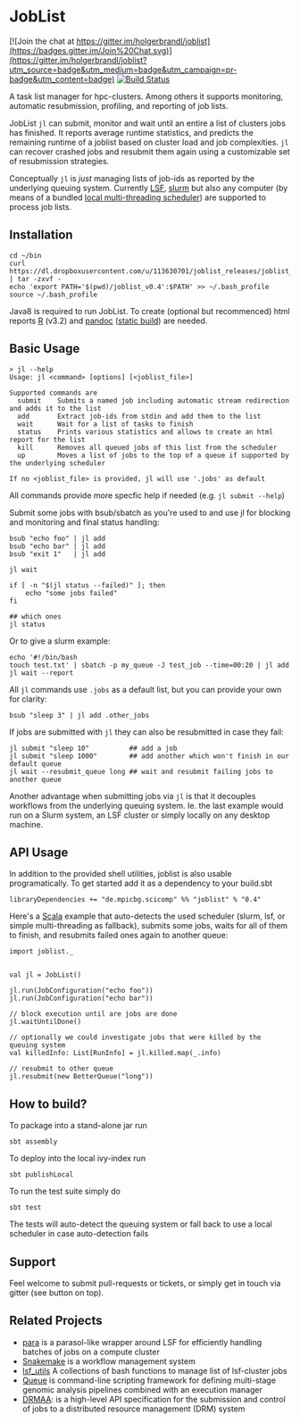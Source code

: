 JobList
=======

[![Join the chat at https://gitter.im/holgerbrandl/joblist](https://badges.gitter.im/Join%20Chat.svg)](https://gitter.im/holgerbrandl/joblist?utm_source=badge&utm_medium=badge&utm_campaign=pr-badge&utm_content=badge) [![Build Status](https://travis-ci.org/holgerbrandl/joblist.svg)](https://travis-ci.org/holgerbrandl/joblist)

A task list manager for hpc-clusters. Among others it supports monitoring, automatic resubmission, profiling, and reporting of job lists.

JobList `jl` can submit, monitor and wait until an entire a list of clusters jobs has finished. It reports average runtime statistics, and predicts the remaining runtime of a joblist based on cluster load and job complexities. `jl` can recover crashed jobs and resubmit them again using a customizable set of resubmission strategies.

Conceptually `jl` is *just* managing lists of job-ids as reported by the underlying queuing system. Currently [LSF](https://en.wikipedia.org/wiki/Platform_LSF), [slurm](http://slurm.schedmd.com/) but also any computer
(by means of a bundled [local multi-threading scheduler](https://github.com/holgerbrandl/joblist/blob/master/src/main/scala/joblist/local/LocalScheduler.scala)) are supported to process job lists.


Installation
------------

```
cd ~/bin
curl https://dl.dropboxusercontent.com/u/113630701/joblist_releases/joblist_installer_v0.4.tar.gz | tar -zxvf -
echo 'export PATH='$(pwd)/joblist_v0.4':$PATH' >> ~/.bash_profile
source ~/.bash_profile
```

Java8 is required to run JobList. To create (optional but recommenced) html reports [R](https://www.r-project.org/) (v3.2) and [pandoc](http://pandoc.org/) ([static build](https://github.com/jgm/pandoc/issues/11)) are needed.


Basic Usage
-----------


```
> jl --help
Usage: jl <command> [options] [<joblist_file>]

Supported commands are
  submit    Submits a named job including automatic stream redirection and adds it to the list
  add       Extract job-ids from stdin and add them to the list
  wait      Wait for a list of tasks to finish
  status    Prints various statistics and allows to create an html report for the list
  kill      Removes all queued jobs of this list from the scheduler
  up        Moves a list of jobs to the top of a queue if supported by the underlying scheduler

If no <joblist_file> is provided, jl will use '.jobs' as default

```
All commands provide more specfic help if needed (e.g.  `jl submit --help`)

Submit some jobs with bsub/sbatch as you're used to and use jl for blocking and monitoring and final status handling:
```
bsub "echo foo" | jl add
bsub "echo bar" | jl add
bsub "exit 1"   | jl add

jl wait

if [ -n "$(jl status --failed)" ]; then
    echo "some jobs failed"
fi

## which ones
jl status
```

Or to give a slurm example:
```
echo '#!/bin/bash
touch test.txt' | sbatch -p my_queue -J test_job --time=00:20 | jl add
jl wait --report
```

All `jl` commands use `.jobs` as a default list, but you can provide your own for clarity:
```
bsub "sleep 3" | jl add .other_jobs
```

If jobs are submitted with `jl` they can also be resubmitted in case they fail:
```
jl submit "sleep 10"          ## add a job
jl submit "sleep 1000"        ## add another which won't finish in our default queue
jl wait --resubmit_queue long ## wait and resubmit failing jobs to another queue
```
Another advantage when submitting jobs via `jl` is that it decouples workflows from the underlying queuing system.
Ie. the last example would run on a Slurm system, an LSF cluster or simply locally on any desktop machine.

API Usage
---------

In addition to the provided shell utilities, joblist is also usable programatically. To get started add it as a dependency to your build.sbt

```
libraryDependencies += "de.mpicbg.scicomp" %% "joblist" % "0.4"
```

Here's a [Scala](http://www.scala-lang.org/) example that auto-detects the used scheduler (slurm, lsf, or simple multi-threading as fallback), submits some jobs, waits for all of them to finish, and resubmits failed ones again to another queue:
```
import joblist._


val jl = JobList()

jl.run(JobConfiguration("echo foo"))
jl.run(JobConfiguration("echo bar"))

// block execution until are jobs are done
jl.waitUntilDone()

// optionally we could investigate jobs that were killed by the queuing system
val killedInfo: List[RunInfo] = jl.killed.map(_.info)

// resubmit to other queue
jl.resubmit(new BetterQueue("long"))

```

How to build?
-----------------


To package into a stand-alone jar run
```
sbt assembly
```

To deploy into the local ivy-index run

```
sbt publishLocal
```

To run the test suite simply do
```
sbt test
```
The tests will auto-detect the queuing system or fall back to use a local scheduler in case auto-detection fails


Support
-------

Feel welcome to submit pull-requests or tickets,  or simply get in touch via gitter (see button on top).

Related Projects
----------------


* [para](https://github.com/hillerlab/ParasolLSF/) is a parasol-like wrapper around LSF for efficiently handling batches of jobs on a compute cluster
* [Snakemake](https://bitbucket.org/johanneskoester/snakemake/wiki/Home)  is a workflow management system
* [lsf_utils](https://github.com/holgerbrandl/datautils/blob/master/bash/lsf_utils.sh) A collections of bash functions to manage list of lsf-cluster jobs
* [Queue](https://www.broadinstitute.org/gatk/guide/topic?name=queue) is command-line scripting framework for defining multi-stage genomic analysis pipelines combined with an execution manager
* [DRMAA](https://en.wikipedia.org/wiki/DRMAA):  is a high-level API specification for the submission and control of jobs to a distributed resource management (DRM) system